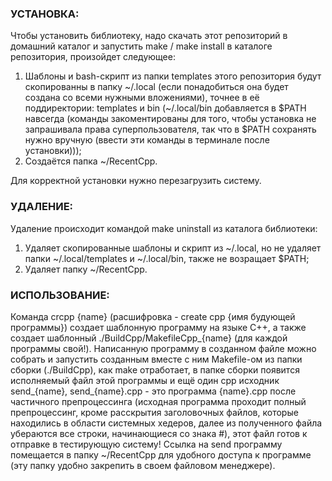 ### УСТАНОВКА:

Чтобы установить библиотеку, надо скачать этот репозиторий в домашний каталог и запустить make / make install в каталоге репозитория, произойдет следующее:
  1. Шаблоны и bash-скрипт из папки templates этого репозитория будут скопированны в папку \~/.local (если понадобиться она будет создана со всеми нужными вложениями), точнее в её поддиректории: templates и bin (\~/.local/bin добавляется в $PATH навсегда (команды закоментированы для того, чтобы установка не запрашивала права суперпользователя, так что в $PATH сохранять нужно вручную (ввести эти команды в терминале после установки)));
  2. Создаётся папка \~/RecentCpp.

Для корректной установки нужно перезагрузить систему.


### УДАЛЕНИЕ:

Удаление происходит командой make uninstall из каталога библиотеки:
  1. Удаляет скопированные шаблоны и скрипт из \~/.local, но не удаляет папки \~/.local/templates и \~/.local/bin, также не возращает $PATH;
  2. Удаляет папку \~/RecentCpp.


### ИСПОЛЬЗОВАНИЕ:

Команда crcpp {name} (расшифровка - create cpp {имя будующей программы}) создает шаблонную программу на языке C++, а также создает шаблонный ./BuildCpp/MakefileCpp_{name} (для каждой программы свой!). Написанную программу в созданном файле можно собрать и запустить созданным вместе с ним Makefile-ом из папки сборки (./BuildCpp), как make отработает, в папке сборки появится исполняемый файл этой программы и ещё один cpp исходник send_{name}, send_{name}.cpp - это программа {name}.cpp после частичного препроцессинга (исходная программа проходит полный препроцессинг, кроме расскрытия заголовочных файлов, которые находились в области системных хедеров, далее из полученного файла убераются все строки, начинающиеся со знака #), этот файл готов к отправке в тестирующую систему! Ссылка на send программу помещается в папку \~/RecentCpp для удобного доступа к программе (эту папку удобно закрепить в своем файловом менеджере). 
